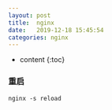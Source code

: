 ```yaml
---
layout: post
title:  nginx
date:   2019-12-18 15:45:54
categories: nginx
---
```


* content
{:toc}

### 重启

	nginx -s reload


